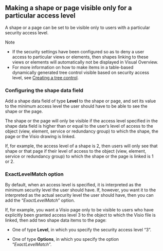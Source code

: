 ## Making a shape or page visible only for a particular access level

A shape or a page can be set to be visible only to users with a particular security access level.

> [!NOTE]
> -  If the security settings have been configured so as to deny a user access to particular views or elements, then shapes linking to these views or elements will automatically not be displayed in Visual Overview.
> -  For more information on how to make items in a table-based dynamically generated tree control visible based on security access level, see [Creating a tree control](Adding_options_to_a_session_variable_control.md#creating-a-tree-control).

### Configuring the shape data field

Add a shape data field of type **Level** to the shape or page, and set its value to the minimum access level the user should have to be able to see the shape or the page.

The shape or the page will only be visible if the access level specified in the shape data field is higher than or equal to the user’s level of access to the object (view, element, service or redundancy group) to which the shape, the page or the Visio drawing is linked.

If, for example, the access level of a shape is 2, then users will only see that shape or that page if their level of access to the object (view, element, service or redundancy group) to which the shape or the page is linked is 1 or 2.

### ExactLevelMatch option

By default, when an access level is specified, it is interpreted as the minimum security level the user should have. If, however, you want it to the interpreted as the actual security level the user should have, then you can add the “*ExactLevelMatch*” option.

If, for example, you want a Visio page only to be visible to users who have explicitly been granted access level 3 to the object to which the Visio file is linked, then add two shape data items to the page:

- One of type **Level**, in which you specify the security access level “3”.

- One of type **Options**, in which you specify the option “*ExactLevelMatch*”.
